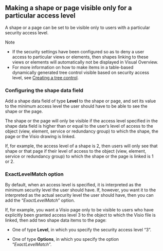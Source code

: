 ## Making a shape or page visible only for a particular access level

A shape or a page can be set to be visible only to users with a particular security access level.

> [!NOTE]
> -  If the security settings have been configured so as to deny a user access to particular views or elements, then shapes linking to these views or elements will automatically not be displayed in Visual Overview.
> -  For more information on how to make items in a table-based dynamically generated tree control visible based on security access level, see [Creating a tree control](Adding_options_to_a_session_variable_control.md#creating-a-tree-control).

### Configuring the shape data field

Add a shape data field of type **Level** to the shape or page, and set its value to the minimum access level the user should have to be able to see the shape or the page.

The shape or the page will only be visible if the access level specified in the shape data field is higher than or equal to the user’s level of access to the object (view, element, service or redundancy group) to which the shape, the page or the Visio drawing is linked.

If, for example, the access level of a shape is 2, then users will only see that shape or that page if their level of access to the object (view, element, service or redundancy group) to which the shape or the page is linked is 1 or 2.

### ExactLevelMatch option

By default, when an access level is specified, it is interpreted as the minimum security level the user should have. If, however, you want it to the interpreted as the actual security level the user should have, then you can add the “*ExactLevelMatch*” option.

If, for example, you want a Visio page only to be visible to users who have explicitly been granted access level 3 to the object to which the Visio file is linked, then add two shape data items to the page:

- One of type **Level**, in which you specify the security access level “3”.

- One of type **Options**, in which you specify the option “*ExactLevelMatch*”.
